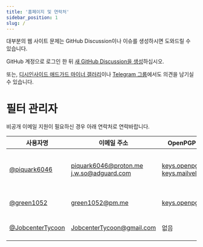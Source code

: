 ```yaml
---
title: '홈페이지 및 연락처'
sidebar_position: 1
slug: /
---
```


대부분의 웹 사이트 문제는 GitHub Discussion이나 이슈를 생성하시면 도와드릴 수 있습니다.

GitHub 계정으로 로그인 한 뒤 [새 GitHub Discussion을 생성](https://github.com/orgs/List-KR/discussions)하십시오.

또는, [디시인사이드 애드가드 마이너 갤러리](https://gall.dcinside.com/mgallery/board/lists/?id=adguard)이나 [Telegram 그룹](https://t.me/adguardko)에서도 의견을 남기실 수 있습니다.

# 필터 관리자

비공개 이메일 지원이 필요하신 경우 아래 연락처로 연락바랍니다.

사용자명 | 이메일 주소 | OpenPGP 공개 키 | 권한
------------ | -------- | ------- | --------
[@piquark6046](https://github.com/piquark6046) | piquark6046@proton.me j.w.so@adguard.com | [keys.openpgp.org](https://keys.openpgp.org/search?q=piquark6046%40proton.me) [keys.mailvelope.com](https://keys.mailvelope.com/pks/lookup?op=get&search=piquark6046%40proton.me) | 조직 Owner, Admin (List-KR)
[@green1052](https://github.com/green1052) | green1052@pm.me | [keys.openpgp.org](https://keys.openpgp.org/search?q=green1052%40pm.me) | Write (List-KR)
[@JobcenterTycoon](https://github.com/JobcenterTycoon/) | JobcenterTycoon@gmail.com | 없음 | Write (List-KR)
